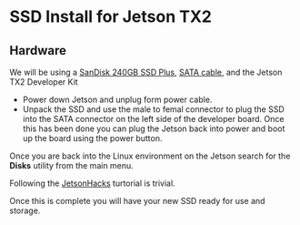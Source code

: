 # SSD Install for Jetson TX2
## Hardware
We will be using a [SanDisk 240GB SSD Plus](https://www.amazon.com/SanDisk-240GB-2-5-Inch-SDSSDA-240G-G25-Version/dp/B00S9Q9VS4), [SATA cable](https://www.amazon.com/SMAKN-22-pin-Female-Power-Extension/dp/B00L9R3AKA/ref=sr_1_3?s=electronics&ie=UTF8&qid=1517694335&sr=1-3&keywords=sata+male+to+female), and the Jetson TX2 Developer Kit

- Power down Jetson and unplug form power cable. 
- Unpack the SSD and use the male to femal connector to plug the SSD into the SATA connector on the left side of the developer board. Once this has been done you can plug the Jetson back into power and boot up the board using the power button. 


Once you are back into the Linux environment on the Jetson search for the **Disks** utility from the main menu. 

Following the [JetsonHacks](http://www.jetsonhacks.com/2017/03/31/install-samsung-ssd-nvidia-jetson-tx2/) turtorial is trivial. 

Once this is complete you will have your new SSD ready for use and storage. 
